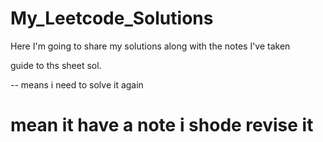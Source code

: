 # My_Leetcode_Solutions
Here I'm going to share my solutions along with the notes I've taken


guide to ths sheet sol.

-- means i need to solve it again 
# mean it have a note i shode revise it 

